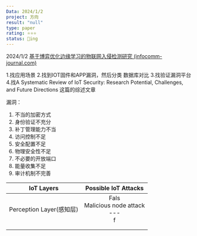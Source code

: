 ```yaml
---
Data: 2024/1/2
project: 方向
result: "null"
type: paper
rating: ⭐⭐⭐
status: 🌱ing
---
```


2024/1/2
[基于博弈优化边缘学习的物联网入侵检测研究 (infocomm-journal.com)](https://www.infocomm-journal.com/wlw/article/2021/2096-3750/2096-3750-5-2-00037.shtml)

1.找应用场景
2.找到IOT固件和APP漏洞，然后分类 数据库对比
3.找验证漏洞平台
4.找A Systematic Review of IoT Security: Research Potential, Challenges, and Future Directions 这篇的综述文章

漏洞：
1. 不当的加密方式
2. 身份验证不充分 
3. 补丁管理能力不当
4. 访问控制不足
5. 安全配置不足
6. 物理安全性不足
7. 不必要的开放端口
8. 能量收集不足
9. 审计机制不完善


|        IoT Layers        |          Possible IoT Attacks          |
|:------------------------:|:--------------------------------------:|
| Perception Layer(感知层) | Fals<br>Malicious node attack<br>---<br>f |
|                          |                                        |
|                          |                                        |

